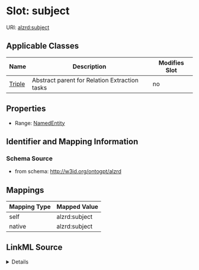 

# Slot: subject

URI: [alzrd:subject](http://w3id.org/ontogpt/alzrdsubject)



<!-- no inheritance hierarchy -->





## Applicable Classes

| Name | Description | Modifies Slot |
| --- | --- | --- |
| [Triple](Triple.md) | Abstract parent for Relation Extraction tasks |  no  |







## Properties

* Range: [NamedEntity](NamedEntity.md)





## Identifier and Mapping Information







### Schema Source


* from schema: http://w3id.org/ontogpt/alzrd




## Mappings

| Mapping Type | Mapped Value |
| ---  | ---  |
| self | alzrd:subject |
| native | alzrd:subject |




## LinkML Source

<details>
```yaml
name: subject
from_schema: http://w3id.org/ontogpt/alzrd
rank: 1000
alias: subject
owner: Triple
domain_of:
- Triple
range: NamedEntity

```
</details>